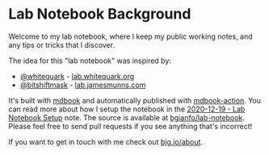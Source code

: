 # Lab Notebook Background

Welcome to my lab notebook, where I keep my public working notes, and any
tips or tricks that I discover.

The idea for this "lab notebook" was inspired by:
- [@whitequark](https://twitter.com/whitequark) - [lab.whitequark.org](https://lab.whitequark.org/)
- [@bitshiftmask](https://twitter.com/bitshiftmask) - [lab.jamesmunns.com](https://lab.jamesmunns.com/) 

It's built with [mdbook](https://github.com/rust-lang/mdBook) and automatically
published with [mdbook-action](https://github.com/marketplace/actions/mdbook-action).
You can read more about how I setup the notebook in the [2020-12-19 - Lab Notebook Setup](./notes/2020-12-29.md)
note. The source is available at [bgianfo/lab-notebook](https://github.com/bgianfo/lab-notebook).
Please feel free to send pull requests if you see anything that's incorrect!

If you want to get in touch with me check out [bjg.io/about](https://bjg.io/about/).
